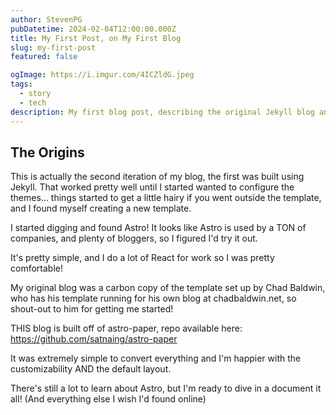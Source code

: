 ```yaml
---
author: StevenPG
pubDatetime: 2024-02-04T12:00:00.000Z
title: My First Post, on My First Blog
slug: my-first-post
featured: false

ogImage: https://i.imgur.com/4ICZldG.jpeg
tags:
  - story
  - tech
description: My first blog post, describing the original Jekyll blog and a migration to Astro.
---
```


## The Origins

This is actually the second iteration of my blog, the first was built using Jekyll. That worked pretty well until I started wanted to configure the themes... things started to get a little hairy if you went
outside the template, and I found myself creating a new template.

I started digging and found Astro! It looks like Astro is used by a TON of companies, and plenty of bloggers, so I figured I'd try it out.

It's pretty simple, and I do a lot of React for work so I was pretty comfortable!

My original blog was a carbon copy of the template set up by Chad Baldwin, who has his template running for his own blog at chadbaldwin.net, so shout-out to him for getting me started!

THIS blog is built off of astro-paper, repo available here: https://github.com/satnaing/astro-paper

It was extremely simple to convert everything and I'm happier with the customizability AND the default layout.

There's still a lot to learn about Astro, but I'm ready to dive in a document it all! (And everything else I wish I'd found online)